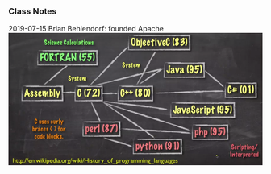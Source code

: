### Class Notes
2019-07-15
Brian Behlendorf: founded Apache
<img src="./imgs/history_of_programming_languages.png" width="1000">

